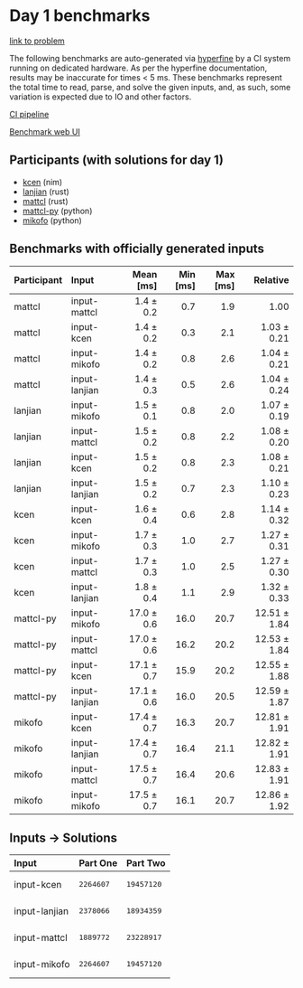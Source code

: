 # Day 1 benchmarks

[link to problem](https://adventofcode.com/2024/day/1)

The following benchmarks are auto-generated via
[hyperfine](https://github.com/sharkdp/hyperfine) by a CI system running on
dedicated hardware. As per the hyperfine documentation, results may be
inaccurate for times < 5 ms. These benchmarks represent the total time to read,
parse, and solve the given inputs, and, as such, some variation is expected due
to IO and other factors.

[CI pipeline](http://ci.papercode.net:8080/teams/main/pipelines/aoc2024)

[Benchmark web UI](https://aoc.ancalagon.black)


## Participants (with solutions for day 1)

- [kcen](https://github.com/kcen/aoc2024) (nim)
- [lanjian](https://github.com/lanjian/aoc-2024) (rust)
- [mattcl](https://github.com/mattcl/aoc2024) (rust)
- [mattcl-py](https://github.com/mattcl/aoc2024-py) (python)
- [mikofo](https://github.com/mikofo/aoc2024) (python)


## Benchmarks with officially generated inputs

| Participant | Input | Mean [ms] | Min [ms] | Max [ms] | Relative |
|:---|:---|---:|---:|---:|---:|
| mattcl | input-mattcl | 1.4 ± 0.2 | 0.7 | 1.9 | 1.00 |
| mattcl | input-kcen | 1.4 ± 0.2 | 0.3 | 2.1 | 1.03 ± 0.21 |
| mattcl | input-mikofo | 1.4 ± 0.2 | 0.8 | 2.6 | 1.04 ± 0.21 |
| mattcl | input-lanjian | 1.4 ± 0.3 | 0.5 | 2.6 | 1.04 ± 0.24 |
| lanjian | input-mikofo | 1.5 ± 0.1 | 0.8 | 2.0 | 1.07 ± 0.19 |
| lanjian | input-mattcl | 1.5 ± 0.2 | 0.8 | 2.2 | 1.08 ± 0.20 |
| lanjian | input-kcen | 1.5 ± 0.2 | 0.8 | 2.3 | 1.08 ± 0.21 |
| lanjian | input-lanjian | 1.5 ± 0.2 | 0.7 | 2.3 | 1.10 ± 0.23 |
| kcen | input-kcen | 1.6 ± 0.4 | 0.6 | 2.8 | 1.14 ± 0.32 |
| kcen | input-mikofo | 1.7 ± 0.3 | 1.0 | 2.7 | 1.27 ± 0.31 |
| kcen | input-mattcl | 1.7 ± 0.3 | 1.0 | 2.5 | 1.27 ± 0.30 |
| kcen | input-lanjian | 1.8 ± 0.4 | 1.1 | 2.9 | 1.32 ± 0.33 |
| mattcl-py | input-mikofo | 17.0 ± 0.6 | 16.0 | 20.7 | 12.51 ± 1.84 |
| mattcl-py | input-mattcl | 17.0 ± 0.6 | 16.2 | 20.2 | 12.53 ± 1.84 |
| mattcl-py | input-kcen | 17.1 ± 0.7 | 15.9 | 20.2 | 12.55 ± 1.88 |
| mattcl-py | input-lanjian | 17.1 ± 0.6 | 16.0 | 20.5 | 12.59 ± 1.87 |
| mikofo | input-kcen | 17.4 ± 0.7 | 16.3 | 20.7 | 12.81 ± 1.91 |
| mikofo | input-lanjian | 17.4 ± 0.7 | 16.4 | 21.1 | 12.82 ± 1.91 |
| mikofo | input-mattcl | 17.5 ± 0.7 | 16.4 | 20.6 | 12.83 ± 1.91 |
| mikofo | input-mikofo | 17.5 ± 0.7 | 16.1 | 20.7 | 12.86 ± 1.92 |


## Inputs -> Solutions

| Input | Part One | Part Two |
|:---|:---|:---|
|input-kcen|<pre>2264607</pre>|<pre>19457120</pre>|
|input-lanjian|<pre>2378066</pre>|<pre>18934359</pre>|
|input-mattcl|<pre>1889772</pre>|<pre>23228917</pre>|
|input-mikofo|<pre>2264607</pre>|<pre>19457120</pre>|